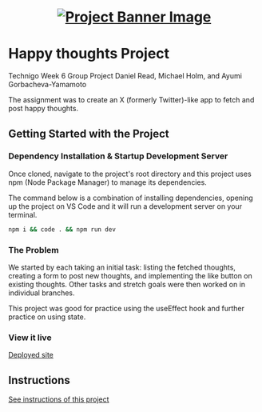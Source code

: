 <h1 align="center">
  <a href="">
    <img src="/src/assets/happy-thoughts.svg" alt="Project Banner Image">
  </a>
</h1>

# Happy thoughts Project

Technigo Week 6 Group Project
Daniel Read, Michael Holm, and Ayumi Gorbacheva-Yamamoto

The assignment was to create an X (formerly Twitter)-like app to fetch and post happy thoughts.

## Getting Started with the Project

### Dependency Installation & Startup Development Server

Once cloned, navigate to the project's root directory and this project uses npm (Node Package Manager) to manage its dependencies.

The command below is a combination of installing dependencies, opening up the project on VS Code and it will run a development server on your terminal.

```bash
npm i && code . && npm run dev
```

### The Problem

We started by each taking an initial task: listing the fetched thoughts, creating a form to post new thoughts, and implementing the like button on existing thoughts. Other tasks and stretch goals were then worked on in individual branches.

This project was good for practice using the useEffect hook and further practice on using state.

### View it live

<a href="https://technigo-wk6-happy-thoughts.netlify.app/">
  Deployed site
</a>

## Instructions

<a href="instructions.md">
   See instructions of this project
</a>

